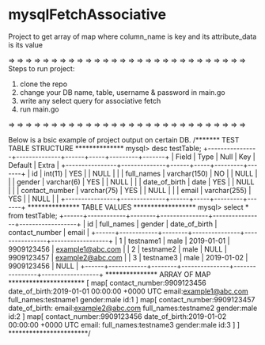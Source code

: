 # mysqlFetchAssociative
Project to get array of  map where column_name is key and its attribute_data is its value

=> => => => => => => => => => => => => => => => => => => => => => => => => => => => 
Steps to run project:
1) clone the repo
2) change your DB name, table, username & password in main.go
3) write any select query for associative fetch
4) run main.go

=> => => => => => => => => => => => => => => => => => => => => => => => => => => => 


Below is a bsic example of project output on certain DB.
/******* TEST TABLE STRUCTURE **************
	mysql> desc testTable;
+----------------+--------------+------+-----+---------+-------+
| Field          | Type         | Null | Key | Default | Extra |
+----------------+--------------+------+-----+---------+-------+
| id             | int(11)      | YES  |     | NULL    |       |
| full_names     | varchar(150) | NO   |     | NULL    |       |
| gender         | varchar(6)   | YES  |     | NULL    |       |
| date_of_birth  | date         | YES  |     | NULL    |       |
| contact_number | varchar(75)  | YES  |     | NULL    |       |
| email          | varchar(255) | YES  |     | NULL    |       |
+----------------+--------------+------+-----+---------+-------+
	*************** TABLE VALUES ******************
	mysql> select * from testTable;
+------+------------+--------+---------------+----------------+------------------+
| id   | full_names | gender | date_of_birth | contact_number | email            |
+------+------------+--------+---------------+----------------+------------------+
|    1 | testname1  | male   | 2019-01-01    | 9909123456     | example1@abc.com |
|    2 | testname2  | male   | NULL          | 9909123457     | example2@abc.com |
|    3 | testname3  | male   | 2019-01-02    | 9909123456     | NULL             |
+------+------------+--------+---------------+----------------+------------------+
	*************** ARRAY OF MAP **********************
[
	map[
		contact_number:9909123456
		date_of_birth:2019-01-01 00:00:00 +0000 UTC
		email:example1@abc.com
		full_names:testname1
		gender:male
		id:1
	]
	map[
		contact_number:9909123457
		date_of_birth:<nil>
		email:example2@abc.com
		full_names:testname2
		gender:male
		id:2
	]
	map[
		contact_number:9909123456
		date_of_birth:2019-01-02 00:00:00 +0000 UTC
		email:
		full_names:testname3
		gender:male
		id:3
	]
]
	***********************/
